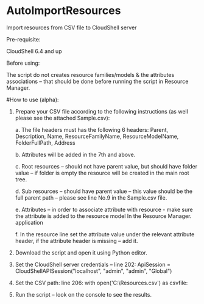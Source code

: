 # AutoImportResources
Import resources from CSV  file to CloudShell server

Pre-requisite:

CloudShell 6.4 and up

Before using:

The script do not creates resource families/models & the attributes associations – that should be done before running the script in Resource Manager.

#How to use (alpha):

1.	Prepare your CSV file according to the following instructions (as well please see the attached Sample.csv):

	a.	The file headers must has the following 6 headers: Parent, Description, Name, ResourceFamilyName, ResourceModelName, FolderFullPath, Address
	
	b.	Attributes will be added in the 7th  and above.

	c.	Root resources – should not have parent value, but should have folder value – if folder is empty the resource will be created in the main root tree.
	
	d.	Sub resources – should have parent value – this value should be the full parent path – please see line No.9 in the Sample.csv file.

	e.	Attributes – in order to associate attribute with resource - make sure the attribute is added to the resource model In the Resource Manager. application
	
	f.	In the resource line set the attribute value under the relevant attribute header,  if the attribute header is missing – add it.

2.	Download the script and open it using Python editor.

3.	Set the CloudShell server credentials – line 202: ApiSession = CloudShellAPISession("localhost", "admin", "admin", "Global")

4.	Set the CSV path: line 206: with open('C:\\Resources.csv') as csvfile:

5.	Run the script – look on the console to see the results.




